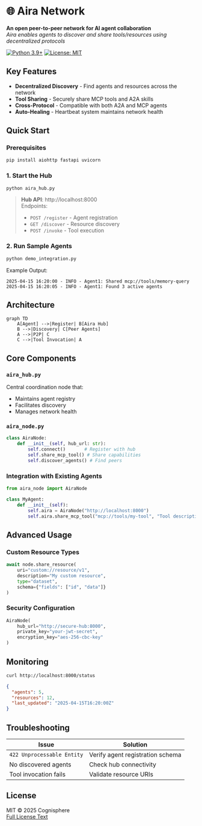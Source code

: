 
# 🌐 Aira Network

**An open peer-to-peer network for AI agent collaboration**  
*Aira enables agents to discover and share tools/resources using decentralized protocols*

[![Python 3.9+](https://img.shields.io/badge/python-3.9+-blue.svg)](https://www.python.org/downloads/)
[![License: MIT](https://img.shields.io/badge/License-MIT-yellow.svg)](LICENSE)

## Key Features
- **Decentralized Discovery** - Find agents and resources across the network
- **Tool Sharing** - Securely share MCP tools and A2A skills
- **Cross-Protocol** - Compatible with both A2A and MCP agents
- **Auto-Healing** - Heartbeat system maintains network health

## Quick Start

### Prerequisites
```bash
pip install aiohttp fastapi uvicorn
```

### 1. Start the Hub
```bash
python aira_hub.py
```
> **Hub API**: http://localhost:8000  
> Endpoints:  
> - `POST /register` - Agent registration  
> - `GET /discover` - Resource discovery  
> - `POST /invoke` - Tool execution  

### 2. Run Sample Agents
```bash
python demo_integration.py
```
Example Output:
```log
2025-04-15 16:20:00 - INFO - Agent1: Shared mcp://tools/memory-query
2025-04-15 16:20:05 - INFO - Agent1: Found 3 active agents
```

## Architecture
```mermaid
graph TD
    A[Agent] -->|Register| B[Aira Hub]
    B -->|Discovery| C[Peer Agents]
    A -->|P2P| C
    C -->|Tool Invocation| A
```

## Core Components

### `aira_hub.py`
Central coordination node that:
- Maintains agent registry
- Facilitates discovery
- Manages network health

### `aira_node.py`
```python
class AiraNode:
    def __init__(self, hub_url: str):
        self.connect()       # Register with hub
        self.share_mcp_tool() # Share capabilities
        self.discover_agents() # Find peers
```

### Integration with Existing Agents
```python
from aira_node import AiraNode

class MyAgent:
    def __init__(self):
        self.aira = AiraNode("http://localhost:8000")
        self.aira.share_mcp_tool("mcp://tools/my-tool", "Tool description")
```

## Advanced Usage

### Custom Resource Types
```python
await node.share_resource(
    uri="custom://resource/v1",
    description="My custom resource",
    type="dataset",
    schema={"fields": ["id", "data"]}
)
```

### Security Configuration
```python
AiraNode(
    hub_url="http://secure-hub:8000",
    private_key="your-jwt-secret",
    encryption_key="aes-256-cbc-key"
)
```

## Monitoring
```bash
curl http://localhost:8000/status
```
```json
{
  "agents": 5,
  "resources": 12,
  "last_updated": "2025-04-15T16:20:00Z"
}
```

## Troubleshooting
| Issue | Solution |
|-------|----------|
| `422 Unprocessable Entity` | Verify agent registration schema |
| No discovered agents | Check hub connectivity |
| Tool invocation fails | Validate resource URIs |

## License
MIT © 2025 Cognisphere  
[Full License Text](LICENSE)
```

